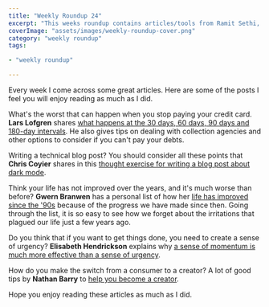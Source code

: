```yaml
---
title: "Weekly Roundup 24"
excerpt: "This weeks roundup contains articles/tools from Ramit Sethi, Chris Coyier, Gwern Branwen, Elisabeth Hendrickson and Nathan Barry"
coverImage: "assets/images/weekly-roundup-cover.png"
category: "weekly roundup"
tags:

- "weekly roundup"

---
```


Every week I come across some great articles. Here are some of the posts I feel you will enjoy reading as much as I did.

What's the worst that can happen when you stop paying your credit card. **Lars Lofgren** shares [what happens at the 30 days, 60 days, 90 days and 180-day intervals](https://www.iwillteachyoutoberich.com/blog/stop-paying-credit-cards/). He also gives tips on dealing with collection agencies and other options to consider if you can't pay your debts.

Writing a technical blog post? You should consider all these points that **Chris Coyier** shares in this [thought exercise for writing a blog post about dark mode](https://css-tricks.com/lets-say-you-were-going-to-write-a-blog-post-about-dark-mode/).

Think your life has not improved over the years, and it's much worse than before? **Gwern Branwen** has a personal list of how her [life has improved since the '90s](https://www.gwern.net/Improvements) because of the progress we have made since then. Going through the list, it is so easy to see how we forget about the irritations that plagued our life just a few years ago.

Do you think that if you want to get things done, you need to create a sense of urgency? **Elisabeth Hendrickson** explains why [a sense of momentum is much more effective than a sense of urgency](http://testobsessed.com/2020/02/momentum-urgency/).

How do you make the switch from a consumer to a creator? A lot of good tips by **Nathan Barry** to [help you become a creator](https://nathanbarry.com/consumer-to-creator/).

Hope you enjoy reading these articles as much as I did.
